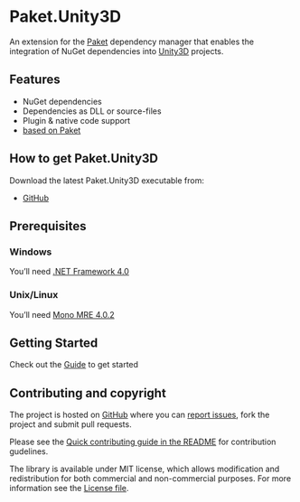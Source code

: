 # Paket.Unity3D

An extension for the [Paket][paket] dependency manager that enables the integration of NuGet dependencies into [Unity3D][unity] projects.

[paket]: http://fsprojects.github.io/Paket/
[unity]: https://www.unity3d.com/

## Features

  * NuGet dependencies
  * Dependencies as DLL or source-files
  * Plugin & native code support
  * [based on Paket](https://github.com/fsprojects/Paket)

## How to get Paket.Unity3D

Download the latest Paket.Unity3D executable from:

  * [GitHub](https://github.com/devboy/Paket.Unity3D/releases/latest)

## Prerequisites

### Windows

You’ll need [.NET Framework 4.0](http://www.microsoft.com/en-us/download/details.aspx?id=17851)

### Unix/Linux

You’ll need [Mono MRE 4.0.2](http://www.mono-project.com/download/)

## Getting Started

Check out the [Guide][tutorial] to get started

## Contributing and copyright

The project is hosted on [GitHub][gh] where you can [report issues][issues], fork the project and submit pull requests.

Please see the [Quick contributing guide in the README][readme] for contribution gudelines.

The library is available under MIT license, which allows modification and redistribution for both commercial and non-commercial purposes.
For more information see the [License file][license].

[content]: https://github.com/devboy/Paket.Unity3D/tree/master/docs/content
[gh]: https://github.com/devboy/Paket.Unity3D
[issues]: https://github.com/devboy/Paket.Unity3D/issues
[readme]: https://github.com/devboy/Paket.Unity3D/blob/master/README.md
[license]: http://devboy.github.io/Paket.Unity3D/license.html
[tutorial]: ./tutorial.html
[paket.dependencies]: http://fsprojects.github.io/Paket/dependencies-file.html
[paket.references]: http://fsprojects.github.io/Paket/references-files.html

